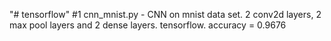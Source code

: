 "# tensorflow" 
#1 cnn_mnist.py - CNN on mnist data set. 2 conv2d layers, 2 max pool layers and 2 dense layers. tensorflow. accuracy = 0.9676
